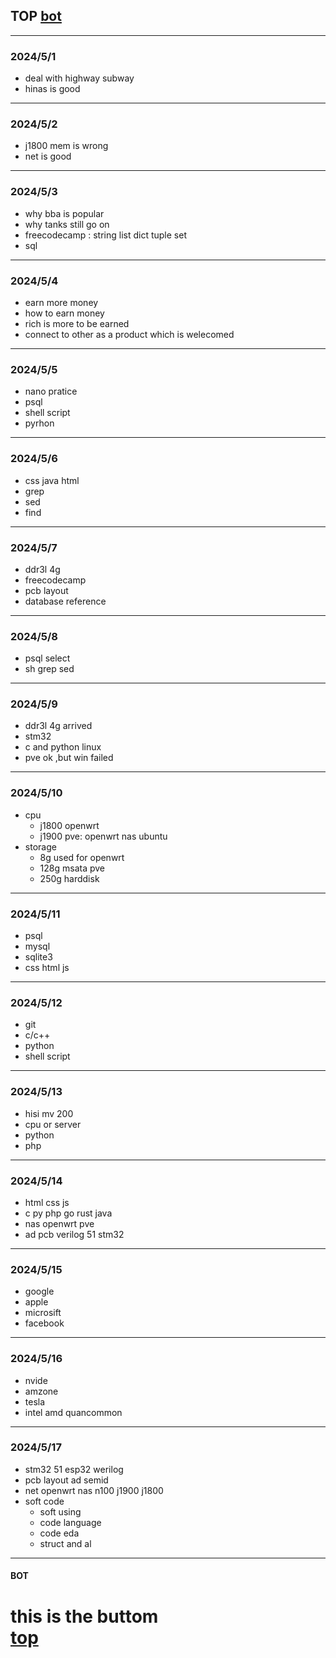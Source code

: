 ## TOP [bot](#bot)
---
### 2024/5/1
- deal with highway subway
- hinas is good
---
### 2024/5/2
- j1800 mem is wrong
- net is good
---
### 2024/5/3
- why bba is popular
- why tanks still go on 
- freecodecamp : string list dict tuple set 
- sql
---
### 2024/5/4
- earn more money 
- how to earn money
- rich is more to be earned
- connect to other as a product which is welecomed
---
### 2024/5/5
- nano pratice
- psql
- shell script
- pyrhon
---
### 2024/5/6
- css java html
- grep
- sed
- find 
---
### 2024/5/7
- ddr3l 4g
- freecodecamp
- pcb layout
- database reference
---
### 2024/5/8
- psql select
- sh grep sed
---
### 2024/5/9
- ddr3l 4g arrived
- stm32
- c and python linux
- pve ok ,but win failed
---
### 2024/5/10
- cpu
    - j1800 openwrt
    - j1900 pve: openwrt nas ubuntu
- storage
    - 8g used for openwrt
    - 128g msata pve
    - 250g harddisk
---
### 2024/5/11
- psql
- mysql
- sqlite3
- css html js
---
### 2024/5/12
- git
- c/c++
- python
- shell script
---
### 2024/5/13
- hisi mv 200
- cpu or server
- python
- php
---
### 2024/5/14
- html css js 
- c py php go rust java
- nas openwrt pve
- ad pcb verilog 51 stm32
---
### 2024/5/15
- google
- apple
- microsift
- facebook
---
### 2024/5/16
- nvide
- amzone
- tesla
- intel amd quancommon
---
### 2024/5/17
- stm32 51 esp32 werilog
- pcb layout ad semid 
- net openwrt nas n100 j1900 j1800
- soft code
    - soft using
    - code language
    - code eda
    - struct and al
---
#### BOT    
this is the buttom   
[top](#top)
===

